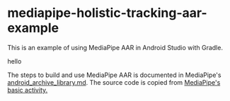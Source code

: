 # mediapipe-holistic-tracking-aar-example
This is an example of using MediaPipe AAR in Android Studio with Gradle.


hello




The steps to build and use MediaPipe AAR is documented in MediaPipe's [android_archive_library.md](https://google.github.io/mediapipe/getting_started/android_archive_library.html). The source code is copied from [MediaPipe's basic activity.](https://github.com/google/mediapipe/blob/master/mediapipe/examples/android/src/java/com/google/mediapipe/apps/basic/MainActivity.java)
